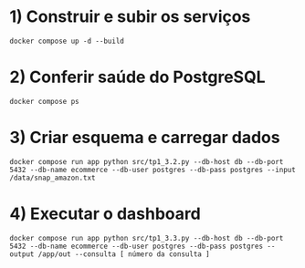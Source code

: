 # 1) Construir e subir os serviços

```
docker compose up -d --build
```

# 2) Conferir saúde do PostgreSQL

```
docker compose ps
```

# 3) Criar esquema e carregar dados

```
docker compose run app python src/tp1_3.2.py --db-host db --db-port 5432 --db-name ecommerce --db-user postgres --db-pass postgres --input /data/snap_amazon.txt
```

# 4) Executar o dashboard

```
docker compose run app python src/tp1_3.3.py --db-host db --db-port 5432 --db-name ecommerce --db-user postgres --db-pass postgres --output /app/out --consulta [ número da consulta ]
```